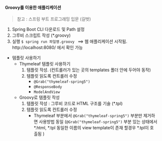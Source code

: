 #### **Groovy**를 이용한 애플리케이션 

> 참고 : 스프링 부트 프로그래밍 입문 (길벗) 

1. Spring Boot CLI 다운로드 및 Path 설정 
2. 그루비 스크립트 작성 (*.groovy) 
3. 실행 `$ spring run 파일명.groovy ` 
   ==> 웹 애플리케이션 시작됨. http://localhost:8080/ 에서 확인 가능



* 템플릿 사용하기 
  * Thymeleaf 템플릿 사용하기 
    1. 템플릿 작성. (컨트롤러가 있는 곳의 templates 폴더 안에 두어야 동작)
    2. 템플릿 읽도록 컨트롤러 수정 
       * `@Grab("thymeleaf-spring5")`
       * `@ResponseBody`
       * `ModelAndView `
  * Groovy로 템플릿 작성 
    1. 템플릿 작성 : 그루비 코드로 HTML 구조를 기술 (*.tpl) 
    2. 템플릿 읽도록 컨트롤러 수정 
       * Thymeleaf 부분에서 `@Grab("thymeleaf-spring5")` 부분만 제거하면 사용방법 동일 
         (`@Grab("thymeleaf-spring5")` 부분 있는 상태에서 *.html, *.tpl  동일한 이름의 view template이 존재 할경우 *.tpl이 호출됨 )